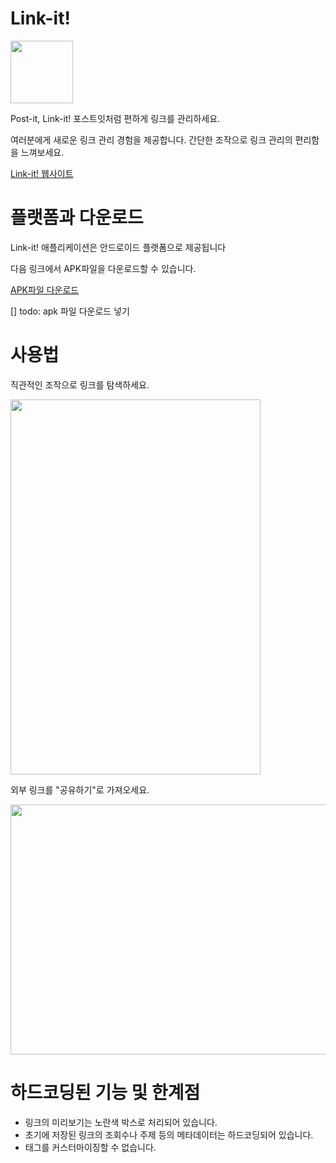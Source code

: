 # Link-it!

<img src="https://i.imgur.com/pcM8oUD.png" width="100" height="100"/>

Post-it, Link-it! 포스트잇처럼 편하게 링크를 관리하세요.

여러분에게 새로운 링크 관리 경험을 제공합니다. 간단한 조작으로 링크 관리의 편리함을 느껴보세요.

[Link-it! 웹사이트](https://voluble-melomakarona-a5ff89.netlify.app/)

# 플랫폼과 다운로드

Link-it! 애플리케이션은 안드로이드 플랫폼으로 제공됩니다

다음 링크에서 APK파일을 다운로드할 수 있습니다.

[APK파일 다운로드](https://voluble-melomakarona-a5ff89.netlify.app/)

[] todo: apk 파일 다운로드 넣기

# 사용법

직관적인 조작으로 링크를 탐색하세요.

<img src="https://i.imgur.com/GLflVM6.png" width="400" height="600"/>

외부 링크를 "공유하기"로 가져오세요.

<img src="https://i.imgur.com/Wfx1WNf.png" width="600" height="400"/>


# 하드코딩된 기능 및 한계점

* 링크의 미리보기는 노란색 박스로 처리되어 있습니다.
* 초기에 저장된 링크의 조회수나 주제 등의 메타데이터는 하드코딩되어 있습니다.
* 태그를 커스터마이징할 수 없습니다.
